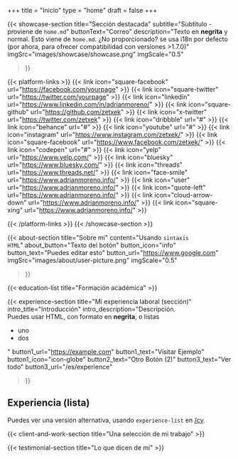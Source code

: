 +++
title =  "Inicio"
type = "home"
draft = false
+++

{{< showcase-section
    title="Sección destacada"
    subtitle="Subtítulo - proviene de <code>home.md</code>"
    buttonText="Correo"
    description="Texto en <strong>negrita</strong> y normal. Esto viene de <code>home.md</code>. ¿No proporcionado? se usa i18n por defecto (por ahora, para ofrecer compatibilidad con versiones >1.7.0)"
    imgSrc="images/showcase/showcase.png"
    imgScale="0.5"
 >}}

{{< platform-links >}}
    {{< link icon="square-facebook" url="https://facebook.com/yourpage" >}}
    {{< link icon="square-twitter" url="https://twitter.com/yourpage" >}}
    {{< link icon="linkedin" url="https://www.linkedin.com/in/adrianmoreno/" >}}
    {{< link icon="square-github" url="https://github.com/zetxek" >}}
    {{< link icon="x-twitter" url="https://twitter.com/zetxek" >}}
    {{< link icon="dribbble" url="#" >}}
    {{< link icon="behance" url="#" >}}
    {{< link icon="youtube" url="#" >}}
    {{< link icon="instagram" url="https://www.instagram.com/zetxek/" >}}
    {{< link icon="square-facebook" url="https://www.facebook.com/zetxek/" >}}
    {{< link icon="codepen" url="#" >}}
    {{< link icon="yelp" url="https://www.yelp.com/" >}}
    {{< link icon="bluesky" url="https://www.bluesky.com/" >}}
    {{< link icon="threads" url="https://www.threads.net/" >}}
    {{< link icon="face-smile" url="https://www.adrianmoreno.info/" >}}
    {{< link icon="user" url="https://www.adrianmoreno.info/" >}}
    {{< link icon="quote-left" url="https://www.adrianmoreno.info/" >}}
    {{< link icon="cloud-arrow-down" url="https://www.adrianmoreno.info/" >}}
    {{< link icon="square-xing" url="https://www.adrianmoreno.info/" >}}

{{< /platform-links >}}
{{< /showcase-section >}}

{{< about-section
    title="Sobre mí"
    content="Usando <code>sintaxis HTML</code>"
    about_button="Texto del botón"
    button_icon="info"
    button_text="Puedes editar esto"
    button_url="https://www.google.com"
    imgSrc="images/about/user-picture.png"
    imgScale="0.5"
 >}}

{{< education-list
    title="Formación académica" >}}

{{< experience-section
    title="Mi experiencia laboral (sección)"
    intro_title="Introducción"
    intro_description="Descripción.<br>Puedes usar HTML, con formato en <strong>negrita</strong>, o listas <ul><li>uno</li><li>dos</li></ul>" 
    button1_url="https://example.com"
    button1_text="Visitar Ejemplo"
    button1_icon="icon-globe"
    button2_text="Otro Botón (2)"
    button3_text="Ver todo"
    button3_url="/es/experience"
>}}


## Experiencia (lista)

Puedes ver una versión alternativa, usando `experience-list` en [/cv](/cv).
 

{{< client-and-work-section
    title="Una selección de mi trabajo" >}} 

{{< testimonial-section
    title="Lo que dicen de mí" >}}
